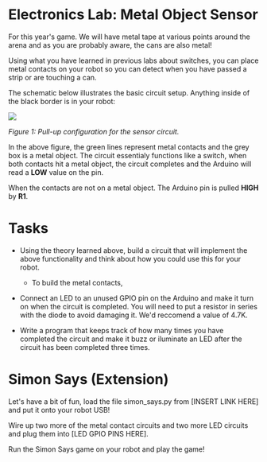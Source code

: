 # Electronics Lab: Metal Object Sensor

For this year's game. We will have metal tape at various points around the arena and as you are probably aware, the cans are also metal!

Using what you have learned in previous labs about switches, you can place metal contacts on your robot so you can detect when you have passed a strip or are touching a can. 

The schematic below illustrates the basic circuit setup. Anything inside of the black border is in your robot:


![](https://github.com/sourcebots/labs/blob/master/electronics/schem.png?raw=true)

*Figure 1: Pull-up configuration for the sensor circuit.*

In the above figure, the green lines represent metal contacts and the grey box is a metal object. The circuit essentialy functions like a switch, when both contacts hit a metal object, the circuit completes and the Arduino will read a **LOW** value on the pin.

When the contacts are not on a metal object. The Arduino pin is pulled **HIGH** by **R1**.

# Tasks

 - Using the theory learned above, build a circuit that will implement the above functionality and think about how you could use this for your robot.
     - To build the metal contacts,

 - Connect an LED to an unused GPIO pin on the Arduino and make it turn on when the circuit is completed. You will need to put a resistor in series with the diode to avoid damaging it. We'd reccomend a value of 4.7K.

 - Write a program that keeps track of how many times you have completed the circuit and make it buzz or iluminate an LED after the circuit has been completed three times.

# Simon Says (Extension)
Let's have a bit of fun, load the file simon_says.py from [INSERT LINK HERE] and put it onto your robot USB!

Wire up two more of the metal contact circuits and two more LED circuits and plug them into [LED GPIO PINS HERE].

Run the Simon Says game on your robot and play the game!
